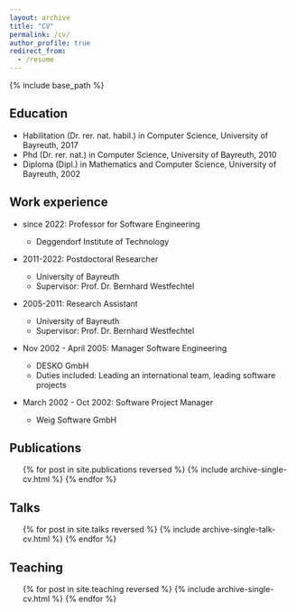 ```yaml
---
layout: archive
title: "CV"
permalink: /cv/
author_profile: true
redirect_from:
  - /resume
---
```


{% include base_path %}

Education
-----
* Habilitation (Dr. rer. nat. habil.) in Computer Science, University of Bayreuth, 2017
* Phd (Dr. rer. nat.) in Computer Science, University of Bayreuth, 2010
* Diploma (Dipl.) in Mathematics and Computer Science, University of Bayreuth, 2002

Work experience
-----
* since 2022: Professor for Software Engineering
  * Deggendorf Institute of Technology

* 2011-2022: Postdoctoral Researcher
  * University of Bayreuth
  * Supervisor: Prof. Dr. Bernhard Westfechtel

* 2005-2011: Research Assistant
  * University of Bayreuth
  * Supervisor: Prof. Dr. Bernhard Westfechtel
  
* Nov 2002 - April 2005: Manager Software Engineering
  * DESKO GmbH
  * Duties included: Leading an international team, leading software projects
  
* March 2002 - Oct 2002: Software Project Manager
  * Weig Software GmbH
  

Publications
-----
  <ul>{% for post in site.publications reversed %}
    {% include archive-single-cv.html %}
  {% endfor %}</ul>
  
Talks
-----
  <ul>{% for post in site.talks reversed %}
    {% include archive-single-talk-cv.html %}
  {% endfor %}</ul>
  
Teaching
-----
  <ul>{% for post in site.teaching reversed %}
    {% include archive-single-cv.html %}
  {% endfor %}</ul>
  


